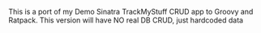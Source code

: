 
This is a port of my Demo Sinatra TrackMyStuff CRUD app to Groovy and Ratpack. This version will have NO real DB CRUD, just hardcoded data
